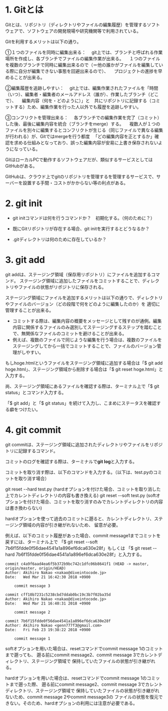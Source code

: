 # 1. Gitとは

Gitとは、リポジトリ（ディレクトリやファイルの編集履歴）を管理するソフトウェアで、ソフトウェアの開発現場や研究機関等で利用されている。

Gitを利用するメリットは以下の通り。

①１つのファイルを同時に編集出来る：
　git上では、ブランチと呼ばれる作業場所を作成し、各ブランチでファイルの編集作業が出来る。
　１つのファイルを複数のブランチで同時に編集出来るので（＝他の誰かがファイルを編集している際に自分が編集できない事態を回避出来るので）、
　プロジェクトの進捗を早めることが出来る。

②編集履歴を追跡しやすい：
　git上では、編集作業されたファイルを「時間（いつ）、編集者・編集者のメールアドレス（誰が）、作業したブランチ（どこで）、
　編集内容（何を・どのように）」と　共にリポジトリに記録する（コミットする）ため、編集作業を行った人以外でも履歴を追跡しやすい。

③コンフリクトを管理出来る：
　各ブランチでの編集作業を完了（コミット）した後、最後に編集内容を統合（ブランチをmerge）する。
　複数人が１つのファイルを別々に編集するとコンフリクトが生じる（同じファイルで異なる編集が行われる）が、Gitではmergeを行う都度
　「どの編集内容を正とするか」確認を求める仕組みとなっており、誤った編集内容が安易に上書き保存されないようになっている。

GitはローカルPCで動作するソフトウェアだが、類似するサービスとしてはGitHubがある。

GitHubは、クラウド上でgitのリポジトリを管理するを管理するサービスで、サーバーを設置する手間・コストがかからない等の利点がある。


# 2. git init

- git initコマンドは何を行うコマンドか？　初期化する。（何のために？）

- 既にGitリポジトリが存在する場合、git initを実行するとどうなるか？

- .gitディレクトリは何のために存在しているか？　

# 3. git add

git addは、ステージング領域（保存用リポジトリ）にファイルを追加するコマンド。
ステージング領域に追加したファイルをコミットすることで、ディレクトリやファイルの状態がリポジトリに保存される。

ステージング領域にファイルを追加するメリットは以下の通りで、ディレクトリやファイルのバージョン（どの段階で何をどのように編集したのか）を
適切に管理することが出来る。

- コミットする際は、編集内容の概要をメッセージとして残すのが通例。編集内容に関係するファイルのみ選別してステージングするステップを踏むことで、無関係なファイルのコミットを避けることが出来る。
- 例えば、複数のファイルで同じような編集を行う場合は、複数のファイルをステージングしてから一括でコミットすることで、ファイルのバージョン管理がしやすい。

もしhoge.htmlというファイルをステージング領域に追加する場合は「$ git add hoge.html」、ステージング領域から削除する場合は「$ git reset hoge.html」と入力する。

尚、ステージング領域にあるファイルを確認する際は、ターミナル上で「$ git status」とコマンド入力する。

「$ git add」と「$ git status」を続けて入力し、こまめにステータスを確認する癖をつけたい。

# 4. git commit

git commitは、ステージング領域に追加されたディレクトリやファイルをリポジトリに記録するコマンド。

コミットのログを確認する際は、ターミナルで**git log**と入力する。

コミットを取り消す際は、以下のコマンドを入力する。（以下は、test.pyのコミットを取り消す場合）

git reset --hard test.py (hardオプションを付けた場合、コミットを取り消した上でカレントディレクトリの内容も書き換える)
git reset --soft test.py (softオプションを付けた場合、コミットを取り消すのみでカレントディレクトリの内容は書き換わらない)

hardオプションを使って過去のコミットに遡ると、カレントディレクトリ、ステージング領域の内容が引き継がれないため、
留意が必要。

例えば、以下のコミット履歴があった場合、commit message1までコミットを戻すには、ターミナル上で
「$ git reset --soft 7b6f15fdde0f56dae4541a1a896ef6dca630e28f」もしくは
「$ git reset --hard 7b6f15fdde0f56dae4541a1a896ef6dca630e28f」と入力する。

```
commit c4a9f6aad4ea6f5b372b9bc742c1dfc06b8641f1 (HEAD -> master, origin/master, origin/HEAD)
Author: Akihiro Nakao <nakao@diveintocode.jp>
Date:   Wed Mar 21 16:42:30 2018 +0900

    commit message 3

commit cff10b7231c5238cbd7ddab0bc19c3b7f02ba35d
Author: Akihiro Nakao <nakao@diveintocode.jp>
Date:   Wed Mar 21 16:40:31 2018 +0900

    commit message 2

commit 7b6f15fdde0f56dae4541a1a896ef6dca630e28f
Author: Akihiro Nakao <genn777f3@gmail.com>
Date:   Fri Feb 23 19:38:22 2018 +0900

    commit message 1
```

softオプションを用いた場合は、resetコマンドでcommit message 1のコミットまで遡っても、
遡る前にcommit message2、commit message 3でカレントディレクトリ、ステージング領域で
保持していたファイルの状態が引き継がれる。

hardオプションを用いた場合は、resetコマンドでcommit message 1のコミットまで遡った際、
遡る前にcommit message2、commit message 3でカレントディレクトリ、ステージング領域で
保持していたファイルの状態が引き継がれないため、commit message 2やcommit message3の
ファイルの状態を復元できない。そのため、hardオプションの利用には注意が必要である。
